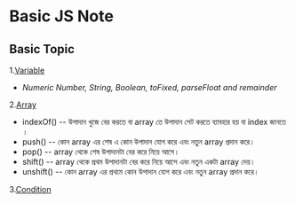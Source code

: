 # Basic JS Note

## Basic Topic

1.[Variable](https://www.tutorialrepublic.com/javascript-tutorial/javascript-variables.php)

* _Numeric Number, String, Boolean, toFixed, parseFloat and remainder_

2.[Array](https://www.tutorialrepublic.com/javascript-tutorial/javascript-arrays.php)

* indexOf() -- উপাদান খুজে বের করতে বা array তে উপাদান সেট করতে ব্যাবহার হয় বা index জানতে ।
* push() -- কোন array এর শেষ এ কোন উপাদান যোগ করে এবং নতুন array প্রদান করে।
* pop() -- array থেকে শেষ উপাদানটা বের করে নিয়ে আসে।
* shift() -- array থেকে প্রথম উপাদানটা বের করে নিয়ে আসে এবং নতুন একটা array দেয়।
* unshift() -- কোন array এর প্রথমে কোন উপাদান যোগ করে এবং নতুন array প্রদান করে।

3.[Condition](https://www.tutorialrepublic.com/javascript-tutorial/javascript-if-else-statements.php)
